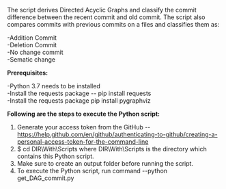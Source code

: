 The script derives Directed Acyclic Graphs and classify the commit difference between the recent commit and old commit. The script also compares commits with previous commits on a files and classifies them as:

-Addition Commit    
-Deletion Commit    
-No change commit   
-Sematic change     

**Prerequisites:**


-Python 3.7 needs to be installed     
-Install the requests package -- pip install requests   
-Install the requests package pip install pygraphviz  
    
**Following are the steps to execute the Python script:**   

1. Generate your access token from the GitHub -- https://help.github.com/en/github/authenticating-to-github/creating-a-personal-access-token-for-the-command-line
2. $ cd DIR\With\Scripts where DIR\With\Scripts is the directory which contains this Python script.   
3. Make sure to create an output folder before running the script.  
4. To execute the Python script, run command --python get_DAG_commit.py
